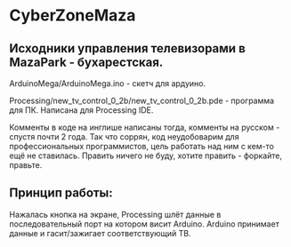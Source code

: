 # CyberZoneMaza

## Исходники управления телевизорами в MazaPark - бухарестская.

ArduinoMega/ArduinoMega.ino - скетч для ардуино.

Processing/new_tv_control_0_2b/new_tv_control_0_2b.pde - программа для ПК. Написана для Processing IDE.

Комменты в коде на инглише написаны тогда, комменты на русском - спустя почти 2 года. Так что соррян, код неудобоварим для профессиональных программистов, цель работать над ним с кем-то ещё не ставилась. Править ничего не буду, хотите править - форкайте, правьте.

## Принцип работы:

Нажалась кнопка на экране, Processing шлёт данные в последовательный порт на котором висит Arduino. Arduino принимает данные и гасит/зажигает соответствующий ТВ.
